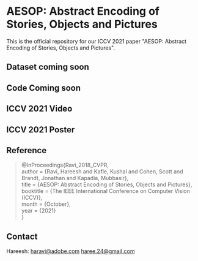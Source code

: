 # AESOP: Abstract Encoding of Stories, Objects and Pictures
This is the official repository for our ICCV 2021 paper "AESOP: Abstract Encoding of Stories, Objects and Pictures". 

## Dataset coming soon

## Code Coming soon

## ICCV 2021 Video

## ICCV 2021 Poster

## Reference
>@InProceedings{Ravi_2018_CVPR, <br>
>author = {Ravi, Hareesh and Kafle, Kushal and Cohen, Scott and Brandt, Jonathan and Kapadia, Mubbasir}, <br>
>title = {AESOP: Abstract Encoding of Stories, Objects and Pictures}, <br>
>booktitle = {The IEEE International Conference on Computer Vision (ICCV)}, <br>
>month = {October}, <br>
>year = {2021} <br>
>}


## Contact
Hareesh:
haravi@adobe.com
haree.24@gmail.com
